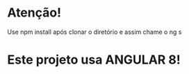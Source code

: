 # Atenção!
Use npm install após clonar o diretório e assim chame o ng s

# Este projeto usa ANGULAR 8!
